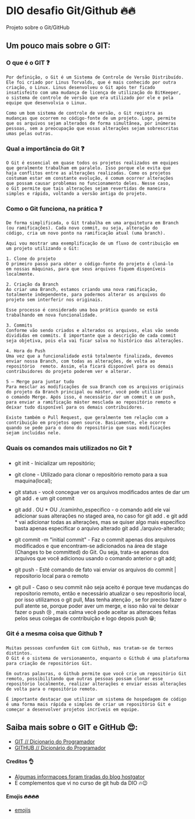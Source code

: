 # DIO desafio Git/Github 🔥🔥
Projeto sobre o Git/GitHub

## Um pouco mais sobre o GIT:
### O que é o GIT ❓
    Por definição, o Git é um Sistema de Controle de Versão Distribuído. 
    Ele foi criado por Linus Torvalds, que é mais conhecido por outra 
    criação, o Linux. Linus desenvolveu o Git após ter ficado 
    insatisfeito com uma mudança de licença de utilização do BitKeeper, 
    o sistema de controle de versão que era utilizado por ele e pela 
    equipe que desenvolvia o Linux.

    Como um bom sistema de controle de versão, o Git registra as 
    mudanças que ocorrem no código-fonte de um projeto. Logo, permite 
    que os arquivos sejam alterados de forma simultânea, por inúmeras 
    pessoas, sem a preocupação que essas alterações sejam sobrescritas 
    umas pelas outras.


### Qual a importância do Git ❓
    O Git é essencial em quase todos os projetos realizados em equipes 
    que geralmente trabalham em paralelo. Isso porque ele evita que 
    haja conflitos entre as alterações realizadas. Como os projetos 
    costumam estar em constante evolução, é comum ocorrer alterações 
    que possam causar problemas no funcionamento deles. Nesse caso, 
    o Git permite que tais alterações sejam revertidas de maneira 
    simples e rápida, voltando a versão antiga do projeto.

### Como o Git funciona, na prática ❓
    De forma simplificada, o Git trabalha em uma arquitetura em Branch 
    (ou ramificações). Cada novo commit, ou seja, alteração do 
    código, cria um novo ponto na ramificação atual (uma branch).

    Aqui vou mostrar uma exemplificação de um fluxo de contribuição em 
    um projeto utilizando o Git:

    1. Clone do projeto
    O primeiro passo para obter o código-fonte do projeto é cloná-lo 
    em nossas máquinas, para que seus arquivos fiquem disponíveis 
    localmente.

    2. Criação da Branch
    Ao criar uma Branch, estamos criando uma nova ramificação, 
    totalmente independente, para podermos alterar os arquivos do 
    projeto sem interferir nos originais.

    Esse processo é considerado uma boa prática quando se está 
    trabalhando em nova funcionalidade.

    3. Commits
    Conforme vão sendo criados e alterados os arquivos, elas vão sendo 
    divididas em commits. É importante que a descrição de cada commit 
    seja objetiva, pois ela vai ficar salva no histórico das alterações.

    4. Hora do Push
    Uma vez que a funcionalidade está totalmente finalizada, devemos 
    enviar nossa Branch, com todas as alterações, de volta ao 
    repositório  remoto. Assim, ela ficará disponível para os demais 
    contribuidores do projeto poderem ver e alterar.

    5 – Merge para juntar tudo
    Para mesclar as modificações de sua Branch com os arquivos originais 
    do projeto da Branch principal ou máster, você pode utilizar 
    o comando Merge. Após isso, é necessário dar um commit e um push, 
    para enviar a ramificação máster mesclada ao repositório remoto e 
    deixar tudo disponível para os demais contribuidores.

    Existe também o Pull Request, que geralmente tem relação com a 
    contribuição em projetos open source. Basicamente, ele ocorre 
    quando se pede para o dono do repositório que suas modificações 
    sejam incluídas nele.

### Quais os comandos mais utilizados no Git ❓
 - git init - Inicializar um repositório;

 - git clone - Utilizado para clonar o repositório remoto para a sua maquina(local);

 - git status - você concegue ver os arquivos modificados antes de dar um git add . e um git commit  

 - git add . OU * OU ./caminho_especifico - o comando add ele vai adicionar suas alterações no staged area, no caso for git add . e git add * vai adicionar todas as alterações, mas se quiser algo mais especifico basta apenas especificar o arquivo alterado git add ./arquivo-alterado;

 - git commit -m "initial commit" - Faz o commit apenas dos arquivos modificados e que encontram-se adicionados na área de stage (Changes to be committed) do Git. Ou seja, trata-se apenas dos arquivos que você adicionou usando o comando anterior o git add; 

- git push - Esté comando de fato vai enviar os arquivos do commit | repositorio local para o remoto

 - git pull - Caso o seu commit não seja aceito é porque teve mudanças do repositorio remoto, então e necessário atualizar o seu repositorio local, por isso utilizamos o git pull, Mas tenha atenção , se for preciso fazer o pull atente se, porque poder aver um merge, e isso não vai te deixar fazer o push 😢 , mais calma vecê pode aceitar as alteracoes feitas pelos seus colegas de contribuição e logo depois push 😁;

 ### Git é a mesma coisa que Github ❓
    Muitas pessoas confundem Git com Github, mas tratam-se de termos distintos. 
    O Git é o sistema de versionamento, enquanto o Github é uma plataforma 
    para criação de repositórios Git.

    Em outras palavras, o Github permite que você crie um repositório Git 
    remoto, possibilitando que outras pessoas possam clonar esse 
    repositório localmente, realizar alterações e enviar essas alterações 
    de volta para o repositório remoto.

    É importante destacar que utilizar um sistema de hospedagem de código 
    é uma forma mais rápida e simples de criar um repositório Git e 
    começar a desenvolver projetos incríveis em equipe.

## Saiba mais sobre o GIT e GitHub 😍:
- [GIT // Dicionario do Programador](https://www.youtube.com/watch?v=za5KWZ5pRag&t=5s)
- [GITHUB // Dicionário do Programador](https://www.youtube.com/watch?v=myQuetgSEsY)

#### Creditos 👌
- [Algumas informaçoes foram tiradas do blog hostgator](https://www.hostgator.com.br/blog/git-o-sistema-de-controle/) 
- E complementos que vi no curso de git hub da DIO 🔥😉

#### Emojis 🔥🔥🔥🔥
 - [emojis](https://dev.to/nikolab/complete-list-of-github-markdown-emoji-markup-5aia)
